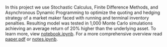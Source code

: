 In this project we use Stochastic Calculus, Finite Difference Methods, and Asynchronous Dynamic Programming to optimize the quoting and hedging strategy of a market maker faced with running and terminal inventory penalties. Resulting model was tested in 1,000 Monte Carlo simulations achieving an average return of 20% higher than the underlying asset. To learn more, view [notebook.ipynb](notebook.ipynb). For a more comprehensive overview read [paper.pdf](paper.pdf) or [notes.ipynb](notes.ipynb).
